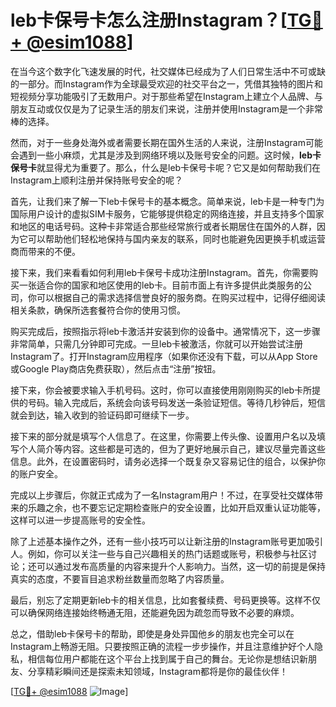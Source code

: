 # leb卡保号卡怎么注册Instagram？[[TG💪+ @esim1088](https://t.me/s/esim1088)]

在当今这个数字化飞速发展的时代，社交媒体已经成为了人们日常生活中不可或缺的一部分。而Instagram作为全球最受欢迎的社交平台之一，凭借其独特的图片和短视频分享功能吸引了无数用户。对于那些希望在Instagram上建立个人品牌、与朋友互动或仅仅是为了记录生活的朋友们来说，注册并使用Instagram是一个非常棒的选择。

然而，对于一些身处海外或者需要长期在国外生活的人来说，注册Instagram可能会遇到一些小麻烦，尤其是涉及到网络环境以及账号安全的问题。这时候，**leb卡保号卡**就显得尤为重要了。那么，什么是leb卡保号卡呢？它又是如何帮助我们在Instagram上顺利注册并保持账号安全的呢？

首先，让我们来了解一下leb卡保号卡的基本概念。简单来说，leb卡是一种专门为国际用户设计的虚拟SIM卡服务，它能够提供稳定的网络连接，并且支持多个国家和地区的电话号码。这种卡非常适合那些经常旅行或者长期居住在国外的人群，因为它可以帮助他们轻松地保持与国内亲友的联系，同时也能避免因更换手机或运营商而带来的不便。

接下来，我们来看看如何利用leb卡保号卡成功注册Instagram。首先，你需要购买一张适合你的国家和地区使用的leb卡。目前市面上有许多提供此类服务的公司，你可以根据自己的需求选择信誉良好的服务商。在购买过程中，记得仔细阅读相关条款，确保所选套餐符合你的使用习惯。

购买完成后，按照指示将leb卡激活并安装到你的设备中。通常情况下，这一步骤非常简单，只需几分钟即可完成。一旦leb卡被激活，你就可以开始尝试注册Instagram了。打开Instagram应用程序（如果你还没有下载，可以从App Store或Google Play商店免费获取），然后点击“注册”按钮。

接下来，你会被要求输入手机号码。这时，你可以直接使用刚刚购买的leb卡所提供的号码。输入完成后，系统会向该号码发送一条验证短信。等待几秒钟后，短信就会到达，输入收到的验证码即可继续下一步。

接下来的部分就是填写个人信息了。在这里，你需要上传头像、设置用户名以及填写个人简介等内容。这些都是可选的，但为了更好地展示自己，建议尽量完善这些信息。此外，在设置密码时，请务必选择一个既复杂又容易记住的组合，以保护你的账户安全。

完成以上步骤后，你就正式成为了一名Instagram用户！不过，在享受社交媒体带来的乐趣之余，也不要忘记定期检查账户的安全设置，比如开启双重认证功能等，这样可以进一步提高账号的安全性。

除了上述基本操作之外，还有一些小技巧可以让新注册的Instagram账号更加吸引人。例如，你可以关注一些与自己兴趣相关的热门话题或账号，积极参与社区讨论；还可以通过发布高质量的内容来提升个人影响力。当然，这一切的前提是保持真实的态度，不要盲目追求粉丝数量而忽略了内容质量。

最后，别忘了定期更新leb卡的相关信息，比如套餐续费、号码更换等。这样不仅可以确保网络连接始终畅通无阻，还能避免因为疏忽而导致不必要的麻烦。

总之，借助leb卡保号卡的帮助，即使是身处异国他乡的朋友也完全可以在Instagram上畅游无阻。只要按照正确的流程一步步操作，并且注意维护好个人隐私，相信每位用户都能在这个平台上找到属于自己的舞台。无论你是想结识新朋友、分享精彩瞬间还是探索未知领域，Instagram都将是你的最佳伙伴！

[[TG💪+ @esim1088](https://t.me/s/esim1088) ![Image](https://i.postimg.cc/4NQfJmqS/Snipaste-2025-05-13-00-14-12.png)]
